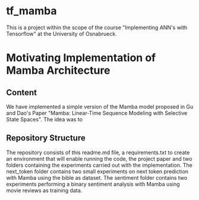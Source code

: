 # tf_mamba
This is a project within the scope of the course "Implementing ANN's with Tensorflow" at the University of Osnabrueck.

# Motivating Implementation of Mamba Architecture
## Content
We have implemented a simple version of the Mamba model proposed in Gu and Dao's Paper "Mamba: Linear-Time Sequence Modeling with Selective State Spaces". The idea was to 
## Repository Structure
The repository consists of this readme.md file, a requirements.txt to create an environment that will enable running the code, the project paper and two folders containing the experiments carried out with the implementation. The next_token folder contains two small experiments on next token prediction with Mamba using the bible as dataset. The sentiment folder contains two experiments performing a binary sentiment analysis with Mamba using movie reviews as training data.
